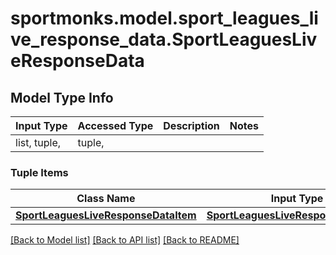 # sportmonks.model.sport_leagues_live_response_data.SportLeaguesLiveResponseData

## Model Type Info
Input Type | Accessed Type | Description | Notes
------------ | ------------- | ------------- | -------------
list, tuple,  | tuple,  |  | 

### Tuple Items
Class Name | Input Type | Accessed Type | Description | Notes
------------- | ------------- | ------------- | ------------- | -------------
[**SportLeaguesLiveResponseDataItem**](SportLeaguesLiveResponseDataItem.md) | [**SportLeaguesLiveResponseDataItem**](SportLeaguesLiveResponseDataItem.md) | [**SportLeaguesLiveResponseDataItem**](SportLeaguesLiveResponseDataItem.md) |  | 

[[Back to Model list]](../../README.md#documentation-for-models) [[Back to API list]](../../README.md#documentation-for-api-endpoints) [[Back to README]](../../README.md)

